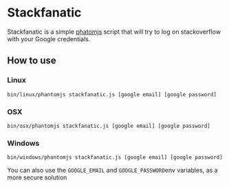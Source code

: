 # Stackfanatic

Stackfanatic is a simple [phatomjs](http://phantomjs.org/) script that will try to log on stackoverflow with your Google credentials.

## How to use
### Linux
    bin/linux/phantomjs stackfanatic.js [google email] [google password]
### OSX
    bin/osx/phantomjs stackfanatic.js [google email] [google password]
### Windows
    bin/windows/phantomjs stackfanatic.js [google email] [google password]
You can also use the `GOOGLE_EMAIL` and `GOOGLE_PASSWORD`env variables, as a more secure solution
